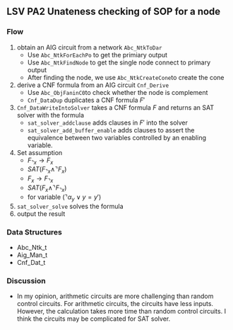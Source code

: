 ## LSV PA2 Unateness checking of SOP for a node

### Flow
1. obtain an AIG circuit from a network ``Abc_NtkToDar``
    - Use ``Abc_NtkForEachPo`` to get the primiary output 
    - Use ``Abc_NtkFindNode`` to get the single node connect to primary output 
    - After finding the node, we use ``Abc_NtkCreateCone``to create the cone
2. derive a CNF formula from an AIG circuit ``Cnf_Derive``
    - Use ``Abc_ObjFaninC0``to check whether the node is complement 
    - ``Cnf_DataDup`` duplicates a CNF formula $F'$
3.  ``Cnf_DataWriteIntoSolver`` takes a CNF formula $F$ and returns an SAT solver with the formula
    - ``sat_solver_addclause`` adds clauses in $F'$ into the solver
    - ``sat_solver_add_buffer_enable`` adds clauses to assert the equivalence between two variables controlled by an enabling variable.
4. Set assumption
    - $F_{\urcorner x} \to F_{x}$ 
    - $SAT(F_{\urcorner x} \wedge \urcorner F_{x})$
    - $F_{x} \to F_{\urcorner x}$
    - $SAT(F_{x} \wedge \urcorner F_{\urcorner x})$
    - for variable $(\urcorner \alpha_{y} \vee y = y\prime)$
5. ``sat_solver_solve`` solves the formula
6. output the result

### Data Structures
- Abc_Ntk_t
- Aig_Man_t
- Cnf_Dat_t

### Discussion
- In my opinion, arithmetic circuits are more challenging than random control circuits. For arithmetic circuits, the circuits have less inputs. However, the calculation takes more time than random control circuits. I think the circuits may be complicated for SAT solver.

